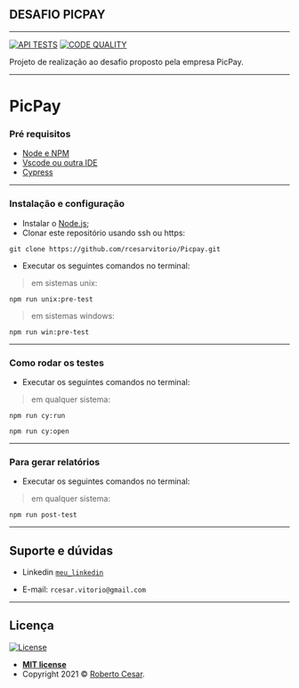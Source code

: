 ## DESAFIO PICPAY
-----------------------

[![API TESTS](https://github.com/rcesarvitorio/PicPay/actions/workflows/ci-api.yml/badge.svg?branch=main)](https://github.com/rcesarvitorio/PicPay/actions/workflows/ci-api.yml)
[![CODE QUALITY](https://www.code-inspector.com/project/21246/score/svg)](https://www.code-inspector.com/project/21246/score/svg)

Projeto de realização ao desafio proposto pela empresa PicPay.

-----------------------
# PicPay

### Pré requisitos

- [Node e NPM](https://nodejs.org/en/)
- [Vscode ou outra IDE](https://code.visualstudio.com/download)
- [Cypress](https://www.cypress.io/)

-----------------------

### Instalação e configuração

- Instalar o [Node.js](https://nodejs.org/en/download/);
- Clonar este repositório usando ssh ou https: 

`git clone https://github.com/rcesarvitorio/Picpay.git`
- Executar os seguintes comandos no terminal:

> em sistemas unix:

`npm run unix:pre-test`

> em sistemas windows:

`npm run win:pre-test`

-----------------------

### Como rodar os testes

- Executar os seguintes comandos no terminal:

> em qualquer sistema:

`npm run cy:run`

`npm run cy:open`


-----------------------

### Para gerar relatórios

- Executar os seguintes comandos no terminal:

> em qualquer sistema:

`npm run post-test`

-----------------------

## Suporte e dúvidas

- Linkedin <a href="linkedin.com/in/roberto-césar-16a6811bb/" target="_blank">`meu_linkedin`</a>

- E-mail: `rcesar.vitorio@gmail.com`

-----------------------


## Licença

[![License](http://img.shields.io/:license-mit-blue.svg?style=flat-square)](http://badges.mit-license.org)

- **[MIT license](http://opensource.org/licenses/mit-license.php)**
- Copyright 2021 © <a href="linkedin.com/in/roberto-césar-16a6811bb/" target="_blank">Roberto Cesar</a>.
 
